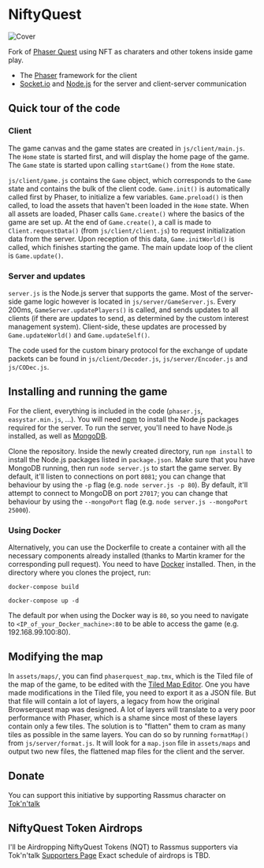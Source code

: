# NiftyQuest

![Cover](https://github.com/gkapkowski/niftyquest/raw/master/cover.png)

Fork of [Phaser Quest](https://github.com/Jerenaux/phaserquest) using NFT as charaters and other tokens inside game play.
- The [Phaser](https://phaser.io/) framework for the client 
- [Socket.io](http://socket.io/) and [Node.js](https://nodejs.org/en/) for the server and client-server communication

## Quick tour of the code

### Client

The game canvas and the game states are created in `js/client/main.js`. The `Home` state is started first, and will display the home page
of the game. The `Game` state is started upon calling `startGame()` from the `Home` state. 

`js/client/game.js` contains the  `Game` object, which corresponds to the `Game` state and contains the bulk of the client code. 
`Game.init()` is automatically called first by Phaser, to initialize a few variables. `Game.preload()` is then called, to load the
assets that haven't been loaded in the `Home` state. When all assets are loaded, Phaser calls `Game.create()` where the basics of the game
are set up. At the end of `Game.create()`, a call is made to `Client.requestData()` (from `js/client/client.js`) to request initialization
data from the server. Upon reception of this data, `Game.initWorld()` is called, which finishes starting the game. The main update loop of the client is `Game.update()`. 

### Server and updates

`server.js` is the Node.js server that supports the game. Most of the server-side game logic however is located in `js/server/GameServer.js`. Every 200ms, `GameServer.updatePlayers()` is called, and sends updates to all clients (if there are updates to send, as determined by the custom interest management system). Client-side, these updates are processed by `Game.updateWorld()` and `Game.updateSelf()`. 

The code used for the custom binary protocol for the exchange of update packets can be found in `js/client/Decoder.js`, `js/server/Encoder.js` and `js/CODec.js`.

## Installing and running the game

For the client, everything is included in the code (`phaser.js`, `easystar.min.js`, ...). You will need [npm](https://www.npmjs.com/) to install the Node.js packages required for the server. To run the server, you'll need to have Node.js installed, as well as [MongoDB](https://www.mongodb.com/).

Clone the repository. Inside the newly created directory, run `npm install` to install the Node.js packages listed in `package.json`. Make sure that you have MongoDB running, then run `node server.js` to start the game server. 
By default, it'll listen to connections on port `8081`; you can change that behaviour by using the `-p` flag (e.g. `node server.js -p 80`). 
By default, it'll attempt to connect to MongoDB on port `27017`; you can change that behaviour by using the `--mongoPort` flag (e.g. `node server.js --mongoPort 25000`).

### Using Docker

Alternatively, you can use the Dockerfile to create a container with all the necessary components already installed (thanks to Martin kramer for the corresponding pull request). You need to have [Docker](https://www.docker.com) installed. Then, in the directory where you clones the project, run:

```
docker-compose build
```
```
docker-compose up -d
```

The default por when using the Docker way is `80`, so you need to navigate to `<IP_of_your_Docker_machine>:80` to be able to access the game (e.g. 192.168.99.100:80). 

## Modifying the map

In `assets/maps/`, you can find `phaserquest_map.tmx`, which is the Tiled file of the map of the game, to be edited with the [Tiled Map Editor](http://www.mapeditor.org/). One you have made modifications in the Tiled file, you need to export it as a JSON file. But that file will contain a lot of layers, a legacy from how the original Browserquest map was designed. A lot of layers will translate to a very poor performance with Phaser, which is a shame since most of these layers contain only a few tiles. The solution is to "flatten" them to cram as many tiles as possible in the same layers. You can do so by running `formatMap()` from `js/server/format.js`. It will look for a `map.json` file in `assets/maps` and output two new files, the flattened map files for the client and the server.

## Donate

You can support this initiative by supporting Rassmus character on [Tok'n'talk](https://tokntalk.club/ethereum:0x71c118b00759b0851785642541ceb0f4ceea0bd5:1732/supporters)

## NiftyQuest Token Airdrops

I'll be Airdropping NiftyQuest Tokens (NQT) to Rassmus supporters via Tok'n'talk [Supporters Page](https://tokntalk.club/ethereum:0x71c118b00759b0851785642541ceb0f4ceea0bd5:1732/supporters)
Exact schedule of airdrops is TBD.
